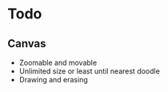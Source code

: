 # Todo

## Canvas
- Zoomable and movable
- Unlimited size or least until nearest doodle
- Drawing and erasing